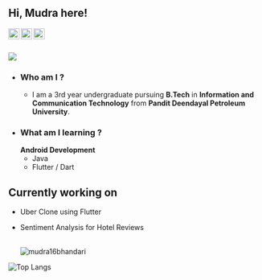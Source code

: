 ## Hi, Mudra here!

<a href="https://discord.gg/MudraB#7282">
  <img align="left" alt="Mudra's Discord" width="22px" src="https://cdn.jsdelivr.net/npm/simple-icons@v3/icons/discord.svg" />
</a>
<a href="https://mobile.twitter.com/MudraBhandari">
  <img align="left" alt="Mudra Bhandari | Twitter" width="22px" src="https://cdn.jsdelivr.net/npm/simple-icons@v3/icons/twitter.svg" />
</a>
<a href="https://www.linkedin.com/in/mudra-bhandari-27190616a/">
  <img align="left" alt="Mudra's LinkdeIn" width="22px" src="https://cdn.jsdelivr.net/npm/simple-icons@v3/icons/linkedin.svg" />
</a>
</br>
</br>

![](https://visitor-badge.glitch.me/badge?page_id=mudra16bhandari.mudra16bhandari)
</br>

- ### Who am I ? 
    - I am a 3rd year undergraduate pursuing <b>B.Tech</b> in <b>Information and Communication Technology</b> from <b>Pandit Deendayal Petroleum University</b>.
- ### What am I learning ?
    <b>Android Development </b>
    - Java
    - Flutter / Dart  

## Currently working on 
  - Uber Clone using Flutter
  - Sentiment Analysis for Hotel Reviews
    
    </br>

    <img src="https://github-readme-stats-five-lyart.vercel.app/api?username=mudra16bhandari&show_icons=true" alt="mudra16bhandari" />

  ![Top Langs](https://github-readme-stats.vercel.app/api/top-langs/?username=mudra16bhandari&langs_count=8)


